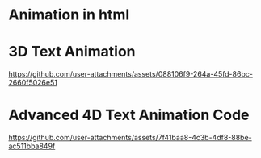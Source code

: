 # Animation in html

# 3D Text Animation

https://github.com/user-attachments/assets/088106f9-264a-45fd-86bc-2660f5026e51

# Advanced 4D Text Animation Code

https://github.com/user-attachments/assets/7f41baa8-4c3b-4df8-88be-ac511bba849f
